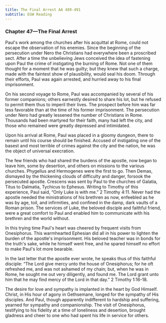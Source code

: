 ```yaml
---
title: The Final Arrest AA 489-491
subtitle: EGW Reading
---
```


### Chapter 47—The Final Arrest

Paul's work among the churches after his acquittal at Rome, could not escape the observation of his enemies. Since the beginning of the persecution under Nero the Christians had everywhere been a proscribed sect. After a time the unbelieving Jews conceived the idea of fastening upon Paul the crime of instigating the burning of Rome. Not one of them thought for a moment that he was guilty; but they knew that such a charge, made with the faintest show of plausibility, would seal his doom. Through their efforts, Paul was again arrested, and hurried away to his final imprisonment.

On his second voyage to Rome, Paul was accompanied by several of his former companions; others earnestly desired to share his lot, but he refused to permit them thus to imperil their lives. The prospect before him was far less favorable than at the time of his former imprisonment. The persecution under Nero had greatly lessened the number of Christians in Rome. Thousands had been martyred for their faith, many had left the city, and those who remained were greatly depressed and intimidated.

Upon his arrival at Rome, Paul was placed in a gloomy dungeon, there to remain until his course should be finished. Accused of instigating one of the basest and most terrible of crimes against the city and the nation, he was the object of universal execration.

The few friends who had shared the burdens of the apostle, now began to leave him, some by desertion, and others on missions to the various churches. Phygellus and Hermogenes were the first to go. Then Demas, dismayed by the thickening clouds of difficulty and danger, forsook the persecuted apostle. Crescens was sent by Paul to the churches of Galatia, Titus to Dalmatia, Tychicus to Ephesus. Writing to Timothy of this experience, Paul said, “Only Luke is with me.” 2 Timothy 4:11. Never had the apostle needed the ministrations of his brethren as now, enfeebled as he was by age, toil, and infirmities, and confined in the damp, dark vaults of a Roman prison. The services of Luke, the beloved disciple and faithful friend, were a great comfort to Paul and enabled him to communicate with his brethren and the world without.

In this trying time Paul's heart was cheered by frequent visits from Onesiphorus. This warmhearted Ephesian did all in his power to lighten the burden of the apostle's imprisonment. His beloved teacher was in bonds for the truth's sake, while he himself went free, and he spared himself no effort to make Paul's lot more bearable.

In the last letter that the apostle ever wrote, he speaks thus of this faithful disciple: “The Lord give mercy unto the house of Onesiphorus; for he oft refreshed me, and was not ashamed of my chain; but, when he was in Rome, he sought me out very diligently, and found me. The Lord grant unto him that he may find mercy of the Lord in that day.” 2 Timothy 1:16-18.

The desire for love and sympathy is implanted in the heart by God Himself. Christ, in His hour of agony in Gethsemane, longed for the sympathy of His disciples. And Paul, though apparently indifferent to hardship and suffering, yearned for sympathy and companionship. The visit of Onesiphorus, testifying to his fidelity at a time of loneliness and desertion, brought gladness and cheer to one who had spent his life in service for others.